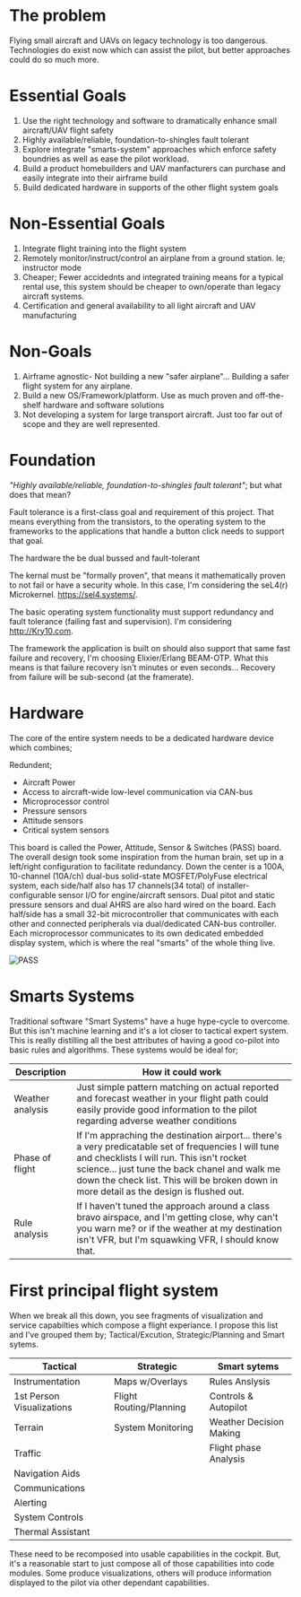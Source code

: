 # The problem

Flying small aircraft and UAVs on legacy technology is too dangerous.  Technologies do exist now which can assist the pilot, but better approaches could do so much more.

# Essential Goals

1. Use the right technology and software to dramatically enhance small aircraft/UAV flight safety
1. Highly available/reliable, foundation-to-shingles fault tolerant
1. Explore integrate "smarts-system" approaches which enforce safety boundries as well as ease the pilot workload.
1. Build a product homebuilders and UAV manfacturers can purchase and easily integrate into their airframe build
1. Build dedicated hardware in supports of the other flight system goals

# Non-Essential Goals

1. Integrate flight training into the flight system
1. Remotely monitor/instruct/control an airplane from a ground station.  Ie; instructor mode
1. Cheaper; Fewer accidednts and integrated training means for a typical rental use, this system should be cheaper to own/operate than legacy aircraft systems. 
1. Certification and general availability to all light aircraft and UAV manufacturing

# Non-Goals

1. Airframe agnostic- Not building a new "safer airplane"... Building a safer flight system for any airplane.
1. Build a new OS/Framework/platform.  Use as much proven and off-the-shelf hardware and software solutions
1. Not developing a system for large transport aircraft.  Just too far out of scope and they are well represented.

# Foundation

_"Highly available/reliable, foundation-to-shingles fault tolerant"_; but what does that mean?

Fault tolerance is a first-class goal and requirement of this project.  That means everything from the transistors, to the operating system to the frameworks to the applications that handle a button click needs to support that goal.

The hardware the be dual bussed and fault-tolerant

The kernal must be "formally proven", that means it mathematically proven to not fail or have a security whole.  In this case, I'm considering the seL4(r) Microkernel.  https://sel4.systems/. 

The basic operating system functionality must support redundancy and fault tolerance (failing fast and supervision). I'm considering http://Kry10.com.

The framework the application is built on should also support that same fast failure and recovery, I'm choosing Elixier/Erlang BEAM-OTP.  What this means is that failure recovery isn't minutes or even seconds... Recovery from failure will be sub-second (at the framerate).

# Hardware

The core of the entire system needs to be a dedicated hardware device which combines;

Redundent;
- Aircraft Power
- Access to aircraft-wide low-level communication via CAN-bus
- Microprocessor control
- Pressure sensors
- Attitude sensors
- Critical system sensors

This board is called the Power, Attitude, Sensor & Switches (PASS) board.  The overall design took some inspiration from the human brain, set up in a left/right configuration to facilitate redundancy. Down the center is a 100A, 10-channel (10A/ch) dual-bus solid-state MOSFET/PolyFuse electrical system, each side/half also has 17 channels(34 total) of installer-configurable sensor I/O for engine/aircraft sensors. Dual pitot and static pressure sensors and dual AHRS are also hard wired on the board. Each half/side has a small 32-bit microcontroller that communicates with each other and connected peripherals via dual/dedicated CAN-bus controller. Each microprocessor communicates to its own dedicated embedded display system, which is where the real "smarts" of the whole thing live.

![PASS](../resources/PASS.png)

# Smarts Systems

Traditional software "Smart Systems" have a huge hype-cycle to overcome. But this isn't machine learning and it's a lot closer to tactical expert system.  This is really distilling all the best attributes of having a good co-pilot into basic rules and algorithms. These systems would be ideal for;

| Description | How it could work |
|-------------|-------------------|
| Weather analysis | Just simple pattern matching on actual reported and forecast weather in your flight path could easily provide good information to the pilot regarding adverse weather conditions|
| Phase of flight | If I'm appraching the destination airport... there's a very predicatable set of frequencies I will tune and checklists I will run.  This isn't rocket science... just tune the back chanel and walk me down the check list. This will be broken down in more detail as the design is flushed out. | 
| Rule analysis | If I haven't tuned the approach around a class bravo airspace, and I'm getting close, why can't you warn me? or if the weather at my destination isn't VFR, but I'm squawking VFR, I should know that. |

# First principal flight system

When we break all this down, you see fragments of visualization and service capabilties which compose a flight experiance.  I propose this list and I've grouped them by; Tactical/Excution, Strategic/Planning and Smart sytems.

| Tactical  | Strategic  | Smart sytems |
|-----------|------------|--------------|
| Instrumentation  | Maps w/Overlays  | Rules Anslysis |
| 1st Person Visualizations | Flight Routing/Planning  |  Controls & Autopilot |
| Terrain | System Monitoring  | Weather Decision Making  |
| Traffic |   | Flight phase Analysis  |   |   |
| Navigation Aids |   |   |
| Communications |   |   |
| Alerting |   |   |
| System Controls |   |   |
| Thermal Assistant |   |   |

These need to be recomposed into usable capabilities in the cockpit.  But, it's a reasonable start to just compose all of those capabilities into code modules.  Some produce visualizations, others will produce information displayed to the pilot via other dependant capabilities.
